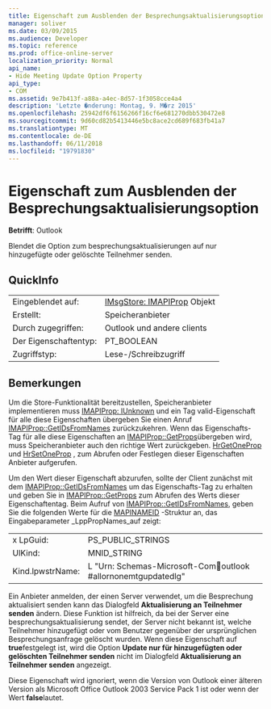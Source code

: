 ```yaml
---
title: Eigenschaft zum Ausblenden der Besprechungsaktualisierungsoption
manager: soliver
ms.date: 03/09/2015
ms.audience: Developer
ms.topic: reference
ms.prod: office-online-server
localization_priority: Normal
api_name:
- Hide Meeting Update Option Property
api_type:
- COM
ms.assetid: 9e7b413f-a88a-a4ec-8d57-1f3058cce4a4
description: 'Letzte �nderung: Montag, 9. M�rz 2015'
ms.openlocfilehash: 25942df6f6156266f16cf6e681270dbb530472e8
ms.sourcegitcommit: 9d60cd82b5413446e5bc8ace2cd689f683fb41a7
ms.translationtype: MT
ms.contentlocale: de-DE
ms.lasthandoff: 06/11/2018
ms.locfileid: "19791830"
---
```

# <a name="hide-meeting-update-option-property"></a>Eigenschaft zum Ausblenden der Besprechungsaktualisierungsoption

  
  
**Betrifft**: Outlook 
  
Blendet die Option zum besprechungsaktualisierungen auf nur hinzugefügte oder gelöschte Teilnehmer senden.
  
## <a name="quick-info"></a>QuickInfo

|||
|:-----|:-----|
|Eingeblendet auf:  <br/> |[IMsgStore: IMAPIProp](imsgstoreimapiprop.md) Objekt  <br/> |
|Erstellt:  <br/> |Speicheranbieter  <br/> |
|Durch zugegriffen:  <br/> |Outlook und andere clients  <br/> |
|Der Eigenschaftentyp:  <br/> |PT_BOOLEAN  <br/> |
|Zugriffstyp:  <br/> |Lese-/Schreibzugriff  <br/> |
   
## <a name="remarks"></a>Bemerkungen

Um die Store-Funktionalität bereitzustellen, Speicheranbieter implementieren muss [IMAPIProp: IUnknown](imapipropiunknown.md) und ein Tag valid-Eigenschaft für alle diese Eigenschaften übergeben Sie einen Anruf [IMAPIProp::GetIDsFromNames](imapiprop-getidsfromnames.md) zurückzukehren. Wenn das Eigenschafts-Tag für alle diese Eigenschaften an [IMAPIProp::GetProps](imapiprop-getprops.md)übergeben wird, muss Speicheranbieter auch den richtige Wert zurückgeben. [HrGetOneProp](hrgetoneprop.md) und [HrSetOneProp](hrsetoneprop.md) , zum Abrufen oder Festlegen dieser Eigenschaften Anbieter aufgerufen. 
  
Um den Wert dieser Eigenschaft abzurufen, sollte der Client zunächst mit dem [IMAPIProp::GetIDsFromNames](imapiprop-getidsfromnames.md) um das Eigenschafts-Tag zu erhalten und geben Sie in [IMAPIProp::GetProps](imapiprop-getprops.md) zum Abrufen des Werts dieser Eigenschaftentag. Beim Aufruf von [IMAPIProp::GetIDsFromNames](imapiprop-getidsfromnames.md), geben Sie die folgenden Werte für die [MAPINAMEID](mapinameid.md) -Struktur an, das Eingabeparameter _LppPropNames_auf zeigt:
  
|||
|:-----|:-----|
|x LpGuid:  <br/> |PS_PUBLIC_STRINGS  <br/> |
|UlKind:  <br/> |MNID_STRING  <br/> |
|Kind.lpwstrName:  <br/> |L "Urn: Schemas-Microsoft-Com:office:outlook #allornonemtgupdatedlg"  <br/> |
   
Ein Anbieter anmelden, der einen Server verwendet, um die Besprechung aktualisiert senden kann das Dialogfeld **Aktualisierung an Teilnehmer senden** ändern. Diese Funktion ist hilfreich, da bei der Server eine besprechungsaktualisierung sendet, der Server nicht bekannt ist, welche Teilnehmer hinzugefügt oder vom Benutzer gegenüber der ursprünglichen Besprechungsanfrage gelöscht wurden. Wenn diese Eigenschaft auf **true**festgelegt ist, wird die Option **Update nur für hinzugefügten oder gelöschten Teilnehmer senden** nicht im Dialogfeld **Aktualisierung an Teilnehmer senden** angezeigt. 
  
Diese Eigenschaft wird ignoriert, wenn die Version von Outlook einer älteren Version als Microsoft Office Outlook 2003 Service Pack 1 ist oder wenn der Wert **false**lautet.
  

